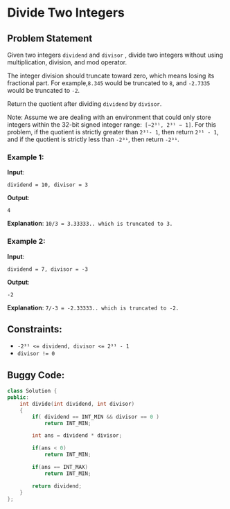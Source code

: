 # Divide Two Integers

## Problem Statement
Given two integers ```dividend``` and ```divisor``` , divide two integers without using multiplication, division, and mod operator.

The integer division should truncate toward zero, which means losing its fractional part. For example,``` 8.345 ``` would be truncated to ```8```, and ```-2.7335``` would be truncated to ```-2```.

Return the quotient after dividing ```dividend``` by ```divisor```.

Note: Assume we are dealing with an environment that could only store integers within the 32-bit signed integer range:``` [−2³¹, 2³¹ − 1]```. For this problem, if the quotient is strictly greater than ```2³¹- 1```, then return ```2³¹ - 1```, and if the quotient is strictly less than ```-2³¹```, then return ```-2³¹```.

### Example 1:

**Input**:   
```
dividend = 10, divisor = 3
```  
**Output**:  
```
4
```  
**Explanation**: ```10/3 = 3.33333.. which is truncated to 3.```
### Example 2:

**Input**:  
```
dividend = 7, divisor = -3
```  
**Output**:  
```
-2
```  
**Explanation**: ```7/-3 = -2.33333.. which is truncated to -2.```


## Constraints:

- ```-2³¹ <= dividend, divisor <= 2³¹ - 1```
- ```divisor != 0```

## Buggy Code:
```cpp
class Solution {
public:
    int divide(int dividend, int divisor) 
    {
        if( dividend == INT_MIN && divisor == 0 )
            return INT_MIN;

        int ans = dividend * divisor;

        if(ans < 0)
            return INT_MIN;

        if(ans == INT_MAX)
            return INT_MIN;

        return dividend;
    }
};

```

